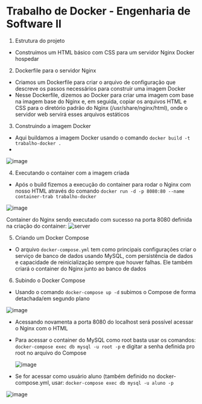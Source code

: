 # Trabalho de Docker - Engenharia de Software II

1. Estrutura do projeto
 + Construímos um HTML básico com CSS para um servidor Nginx Docker hospedar

2. Dockerfile para o servidor Nginx
  + Criamos um Dockerfile para criar o arquivo de configuração que descreve os passos necessários para construir uma imagem Docker
  + Nesse Dockerfile, dizemos ao Docker para criar uma imagem com base na imagem base do Nginx e, em seguida, copiar os arquivos HTML e CSS para o diretório padrão do Nginx (/usr/share/nginx/html), onde o servidor web servirá esses arquivos estáticos

3. Construindo a imagem Docker
  + Aqui buildamos a imagem Docker usando o comando ``docker build -t trabalho-docker .``
  + 
![image](https://github.com/CarolinaSFreitas/docker-trab/assets/99994934/1aa7efb6-cc25-4cba-b5d2-09d9f3b90658)

4. Executando o container com a imagem criada
 + Após o build fizemos a execução do container para rodar o Nginx com nosso HTML através do comando ``docker run -d -p 8080:80 --name container-trab trabalho-docker``

![image](https://github.com/CarolinaSFreitas/docker-trab/assets/99994934/6c59d858-f564-464f-80bb-0b74000a553f)

Container do Nginx sendo executado com sucesso na porta 8080 definida na criação do container:
![server](https://github.com/CarolinaSFreitas/docker-trab/assets/99994934/0ce39527-3a5c-4117-ae6e-5bd20ce8323f)

5. Criando um Docker Compose
 + O arquivo ``docker-compose.yml`` tem como principais configurações criar o serviço de banco de dados usando MySQL, com persistência de dados e capacidade de reinicialização sempre que houver falhas. Ele também criará o container do Nginx junto ao banco de dados

6. Subindo o Docker Compose
 + Usando o comando ``docker-compose up -d`` subimos o Compose de forma detachada/em segundo plano 

![image](https://github.com/CarolinaSFreitas/docker-trab/assets/99994934/3d24fcf6-edaf-4f6d-9556-36c8dde0b915)

+ Acessando novamenta a porta 8080 do localhost será possível acessar o Nginx com o HTML 
+ Para acessar o container do MySQL como root basta usar os comandos: ``docker-compose exec db mysql -u root -p`` e digitar a senha definida pro root no arquivo do Compose
   
  ![image](https://github.com/CarolinaSFreitas/docker-trab/assets/99994934/5b055952-9028-4415-b53c-5925e7d5d1d1)

+ Se for acessar como usuário aluno (também definido no docker-compose.yml, usar: ``docker-compose exec db mysql -u aluno -p``

![image](https://github.com/CarolinaSFreitas/docker-trab/assets/99994934/b7d9f810-7dc2-4945-9448-2287d19b8698)


  

